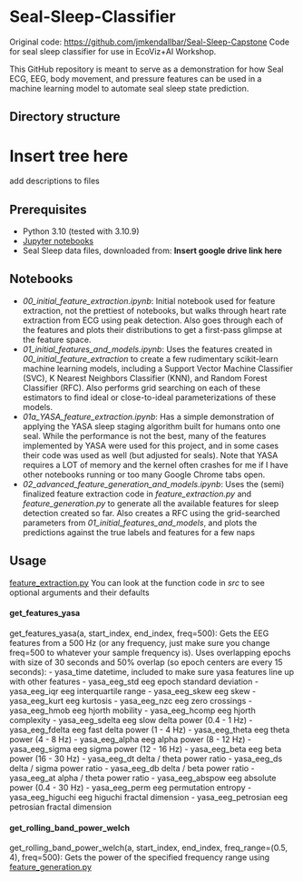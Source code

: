 # Seal-Sleep-Classifier
Original code: https://github.com/jmkendallbar/Seal-Sleep-Capstone
Code for seal sleep classifier for use in EcoViz+AI Workshop.

This GitHub repository is meant to serve as a demonstration for how Seal ECG, EEG, body movement, and pressure features can be used in a machine learning model to automate seal sleep state prediction.

## Directory structure

# **Insert tree here**
add descriptions to files

## Prerequisites
- Python 3.10 (tested with 3.10.9)
- [Jupyter notebooks](https://jupyter.org/install)
- Seal Sleep data files, downloaded from: **Insert google drive link here**

## Notebooks
- *00_initial_feature_extraction.ipynb*: Initial notebook used for feature extraction, not the prettiest of notebooks, but walks through heart rate extraction from ECG using peak detection. Also goes through each of the features and plots their distributions to get a first-pass glimpse at the feature space.
- *01_initial_features_and_models.ipynb*: Uses the features created in *00_initial_feature_extraction* to create a few rudimentary scikit-learn machine learning models, including a Support Vector Machine Classifier (SVC), K Nearest Neighbors Classifier (KNN), and Random Forest Classifier (RFC). Also performs grid searching on each of these estimators to find ideal or close-to-ideal parameterizations of these models.
- *01a_YASA_feature_extraction.ipynb*: Has a simple demonstration of applying the YASA sleep staging algorithm built for humans onto one seal. While the performance is not the best, many of the features implemented by YASA were used for this project, and in some cases their code was used as well (but adjusted for seals). Note that YASA requires a LOT of memory and the kernel often crashes for me if I have other notebooks running or too many Google Chrome tabs open.
- *02_advanced_feature_generation_and_models.ipynb*: Uses the (semi) finalized feature extraction code in *feature_extraction.py* and *feature_generation.py* to generate all the available features for sleep detection created so far. Also creates a RFC using the grid-searched parameters from *01_initial_features_and_models*, and plots the predictions against the true labels and features for a few naps

## Usage
<ins>feature_extraction.py</ins>
You can look at the function code in *src* to see optional arguments and their defaults

#### get_features_yasa
get_features_yasa(a, start_index, end_index, freq=500): Gets the EEG features from a 500 Hz (or any frequency, just make sure you change freq=500 to whatever your sample frequency is). Uses overlapping epochs with size of 30 seconds and 50% overlap (so epoch centers are every 15 seconds):
    - yasa_time                 datetime, included to make sure yasa features line up with other features
    - yasa_eeg_std              eeg epoch standard deviation
    - yasa_eeg_iqr              eeg interquartile range
    - yasa_eeg_skew             eeg skew
    - yasa_eeg_kurt             eeg kurtosis
    - yasa_eeg_nzc              eeg zero crossings
    - yasa_eeg_hmob             eeg hjorth mobility
    - yasa_eeg_hcomp            eeg hjorth complexity
    - yasa_eeg_sdelta           eeg slow delta power (0.4 - 1 Hz)
    - yasa_eeg_fdelta           eeg fast delta power (1 - 4 Hz)
    - yasa_eeg_theta            eeg theta power (4 - 8 Hz)
    - yasa_eeg_alpha            eeg alpha power (8 - 12 Hz)
    - yasa_eeg_sigma            eeg sigma power (12 - 16 Hz)
    - yasa_eeg_beta             eeg beta power (16 - 30 Hz)
    - yasa_eeg_dt               delta / theta power ratio
    - yasa_eeg_ds               delta / sigma power ratio
    - yasa_eeg_db               delta / beta power ratio
    - yasa_eeg_at               alpha / theta power ratio
    - yasa_eeg_abspow           eeg absolute power (0.4 - 30 Hz)
    - yasa_eeg_perm             eeg permutation entropy
    - yasa_eeg_higuchi          eeg higuchi fractal dimension
    - yasa_eeg_petrosian        eeg petrosian fractal dimension

#### get_rolling_band_power_welch
get_rolling_band_power_welch(a, start_index, end_index, freq_range=(0.5, 4), freq=500): Gets the power of the specified frequency range using 
<ins>feature_generation.py</ins>
